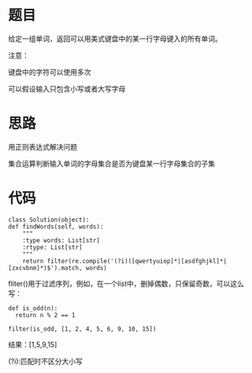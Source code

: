 # 题目 #

给定一组单词，返回可以用美式键盘中的某一行字母键入的所有单词。

注意：

键盘中的字符可以使用多次

可以假设输入只包含小写或者大写字母

# 思路 #

用正则表达式解决问题

集合运算判断输入单词的字母集合是否为键盘某一行字母集合的子集


# 代码 #

    class Solution(object):
    def findWords(self, words):
        """
        :type words: List[str]
        :rtype: List[str]
        """
        return filter(re.compile('(?i)([qwertyuiop]*|[asdfghjkl]*|[zxcvbnm]*)$').match, words)

fliter()用于过滤序列，例如，在一个list中，删掉偶数，只保留奇数，可以这么写：

    def is_odd(n):
      return n % 2 == 1

    filter(is_odd, [1, 2, 4, 5, 6, 9, 10, 15])

结果：[1,5,9,15]

(?i):匹配时不区分大小写

